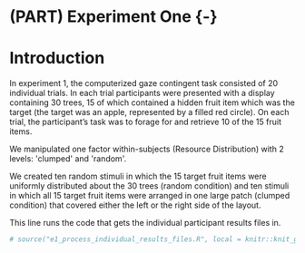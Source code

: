 # (PART) Experiment One {-}

# Introduction

In experiment 1, the computerized gaze contingent task consisted of 20 individual trials. In each trial participants were presented with a display containing 30 trees, 15 of which contained a hidden fruit item which was the target (the target was an apple, represented by a filled red circle). On each trial, the participant’s task was to forage for and retrieve 10 of the 15 fruit items.

We manipulated one factor within-subjects (Resource Distribution) with 2 levels:  'clumped' and 'random'.

We created ten random stimuli in which the 15 target fruit items were uniformly distributed about the 30 trees (random condition) and ten stimuli in which all 15 target fruit items were arranged in one large patch (clumped condition) that covered either the left or the right side of the layout.



This line runs the code that gets the individual participant results files in.


```r
# source("e1_process_individual_results_files.R", local = knitr::knit_global())
```
